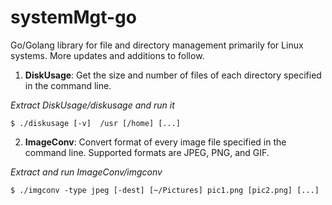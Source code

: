 # systemMgt-go
Go/Golang library for file and directory management primarily for Linux systems. More updates and additions to follow.

 1. **DiskUsage**: Get the size and number of files of each directory specified in the command line.
 
 *Extract DiskUsage/diskusage and run it*

```
$ ./diskusage [-v]  /usr [/home] [...]
```
 
 2. **ImageConv**: Convert format of every image file specified in the command line. Supported formats are JPEG, PNG, and GIF.
 
 *Extract and run ImageConv/imgconv*

```
$ ./imgconv -type jpeg [-dest] [~/Pictures] pic1.png [pic2.png] [...]
```
